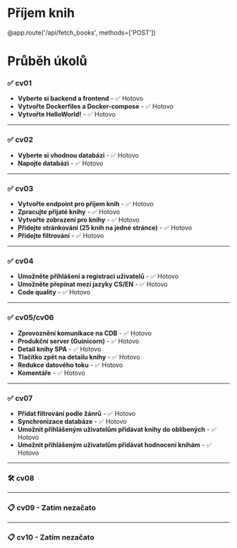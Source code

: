 # Příjem knih

@app.route('/api/fetch_books', methods=['POST'])



# Průběh úkolů

<!--✅ ❌ ❓ 🛠 📋-->

### ✅ cv01
- **Vyberte si backend a frontend** - ✅ Hotovo
- **Vytvořte Dockerfiles a Docker-compose** - ✅ Hotovo
- **Vytvořte HelloWorld!** - ✅ Hotovo

---

### ✅ cv02
- **Vyberte si vhodnou databázi** - ✅ Hotovo
- **Napojte databázi** - ✅ Hotovo
---

### ✅ cv03
- **Vytvořte endpoint pro příjem knih** - ✅ Hotovo
- **Zpracujte přijaté knihy** - ✅ Hotovo
- **Vytvořte zobrazení pro knihy** - ✅ Hotovo
- **Přidejte stránkování (25 knih na jedné stránce)** - ✅ Hotovo
- **Přidejte filtrování** - ✅ Hotovo

---

### ✅ cv04
- **Umožněte přihlášení a registraci uživatelů** - ✅ Hotovo
- **Umožněte přepínat mezi jazyky CS/EN** - ✅ Hotovo
- **Code quality** - ✅ Hotovo

---

### ✅ cv05/cv06
- **Zprovoznění komunikace na CDB** - ✅ Hotovo
- **Produkční server (Guinicorn)** - ✅ Hotovo
- **Detail knihy SPA** - ✅ Hotovo
- **Tlačítko zpět na detailu knihy** - ✅ Hotovo
- **Redukce datového toku** - ✅ Hotovo
- **Komentáře** - ✅ Hotovo

---

### ✅ cv07
- **Přidat filtrování podle žánrů** - ✅ Hotovo
- **Synchronizace databáze** - ✅ Hotovo
- **Umožnit přihlášeným uživatelům přidávat knihy do oblíbených** - ✅ Hotovo
- **Umožnit přihlášeným uživatelům přidávat hodnocení knihám** - ✅ Hotovo

---

### 🛠 cv08

---

### 📋 cv09 - Zatím nezačato

---

### 📋 cv10 - Zatím nezačato
